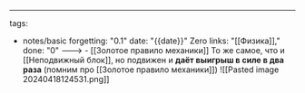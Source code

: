 ---
tags:
  - notes/basic
forgetting: "0.1"
date: "{{date}}"
Zero links: "[[Физика]],"
done: "0"
---> - [[Золотое правило механики]]
То же самое, что и [[Неподвижный блок]], но подвижен и **даёт выигрыш в силе в два раза**
(помним про [[Золотое правило механики]])
![[Pasted image 20240418124531.png]]

